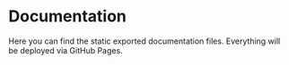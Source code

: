 # Documentation

Here you can find the static exported documentation files. Everything will be deployed via GitHub Pages.
